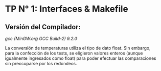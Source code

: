 # TP N° 1: Interfaces & Makefile

## Versión del Compilador:

*gcc (MinGW.org GCC Build-2) 9.2.0*

La conversión de temperaturas utiliza el tipo de dato float. Sin embargo, para la confección de los tests, se eligieron valores enteros (aunque igualmente ingresados como float) para poder efectuar las comparaciones sin preocuparse por los redondeos.